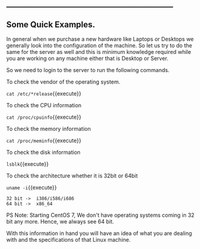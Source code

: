 ## ____________________________________________
## Some Quick Examples.

In general when we purchase a new hardware like Laptops or Desktops we generally look into the configuration of the machine. So let us try to do the same for the server as well and this is minimum knowledge required while you are working on any machine either that is Desktop or Server.


So we need to login to the server to run the following commands.

To check the vendor of the operating system.

`cat /etc/*release`{{execute}} 

To check the CPU information

`cat /proc/cpuinfo`{{execute}}

To check the memory information 

`cat /proc/meminfo`{{execute}}

To check the disk information

`lsblk`{{execute}}

To check the architecture whether it is 32bit or 64bit

`uname -i`{{execute}}

```
32 bit ->  i386/i586/i686
64 bit ->  x86_64
```


PS Note: Starting CentOS 7, We don't have operating systems coming in 32 bit any more. Hence, we always see 64 bit.


With this information in hand you will have an idea of what you are dealing with and the specifications of that Linux machine.         


